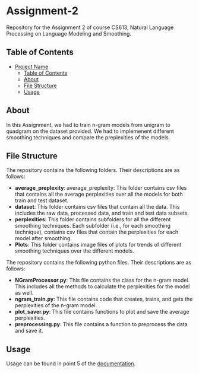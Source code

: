 # Assignment-2

Repository for the Assignment 2 of course CS613, Natural Language Processing on Language Modeling and Smoothing.

## Table of Contents

- [Project Name](#Assignment-2)
  - [Table of Contents](#table-of-contents)
  - [About](#about)
  - [File Structure](#file-structure)
  - [Usage](#usage)

## About

In this Assignment, we had to train n-gram models from unigram to quadgram on the dataset provided. We had to implemenent different smoothing techniques and compare the preplexities of the models.

## File Structure
The repository contains the following folders. Their descriptions are as follows:
- <b>average_preplexity</b>: average_preplexity: This folder contains csv files that contains all the average perplexities over all the models for both train and test dataset.
- <b>dataset</b>: This folder contains csv files that contain all the data. This includes the raw data, processed data, and train and test data subsets.
- <b>perplexities</b>: This folder contains subfolders for all the different smoothing techniques. Each subfolder (i.e., for each smoothing technique), contains csv files that contain the perplexities for each model after smoothing.
- <b>Plots</b>: This folder contains image files of plots for trends of different smoothing techniques over the different models.

The repository contains the following python files. Their descriptions are as follows:
- <b>NGramProcessor.py</b>: This file contains the class for the n-gram model. This includes all the methods to calculate the perplexities for the model as well.
- <b>ngram_train.py</b>: This file contains code that creates, trains, and gets the perplexities of the n-gram model.
- <b>plot_saver.py</b>: This file contains functions to plot and save the average perplexities.
- <b>preprocessing.py</b>: This file contains a function to preprocess the data and save it.

## Usage

Usage can be found in point 5 of the [documentation](Tasks_and_Results.pdf).

